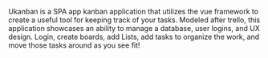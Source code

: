 Ukanban is a SPA app kanban application that utilizes the vue framework to create a useful tool for keeping track of your tasks. Modeled after trello, this application showcases an ability to manage a database, user logins, and UX design. Login, create boards, add Lists, add tasks to organize the work, and move those tasks around as you see fit!
